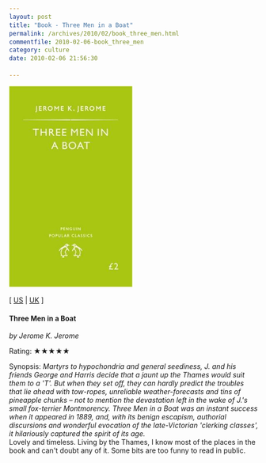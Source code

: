 ```yaml
---
layout: post
title: "Book - Three Men in a Boat"
permalink: /archives/2010/02/book_three_men.html
commentfile: 2010-02-06-book_three_men
category: culture
date: 2010-02-06 21:56:30

---
```


<img class="photo right" src="/assets/images/0140621334.jpg" width="250" alt="Three Men in a Boat cover" />

\[ [US](http://www.amazon.com/o/asin/0140621334) | [UK](http://www.amazon.co.uk/o/asin/0140621334) \]

#### Three Men in a Boat

<em>by Jerome K. Jerome </em>

Rating: ★★★★★

<div class="book_synopsis">
Synopsis: <em>Martyrs to hypochondria and general seediness, J. and his friends George and Harris decide that a jaunt up the Thames would suit them to a 'T'. But when they set off, they can hardly predict the troubles that lie ahead with tow-ropes, unreliable weather-forecasts and tins of pineapple chunks – not to mention the devastation left in the wake of J.'s small fox-terrier Montmorency. Three Men in a Boat was an instant success when it appeared in 1889, and, with its benign escapism, authorial discursions and wonderful evocation of the late-Victorian 'clerking classes', it hilariously captured the spirit of its age. </em>

</div>
Lovely and timeless. Living by the Thames, I know most of the places in the book and can't doubt any of it. Some bits are too funny to read in public.
